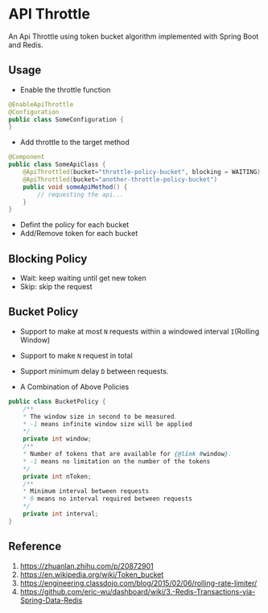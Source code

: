 # API Throttle
An Api Throttle using token bucket algorithm implemented with Spring Boot and Redis.

## Usage

* Enable the throttle function
```java
@EnableApiThrottle
@Configuration
public class SomeConfiguration {    
}
```

* Add throttle to the target method
```java
@Component
public class SomeApiClass {
    @ApiThrottled(bucket="throttle-policy-bucket", blocking = WAITING)
    @ApiThrottled(bucket="another-throttle-policy-bucket")
    public void someApiMethod() {
        // requesting the api...
    }
}
```

* Defint the policy for each bucket
* Add/Remove token for each bucket

## Blocking Policy
* Wait: keep waiting until get new token
* Skip: skip the request

## Bucket Policy

* Support to make at most `N` requests within a windowed interval `I`(Rolling Window)
* Support to make `N` request in total
* Support minimum delay `D` between requests.

* A Combination of Above Policies

```java
public class BucketPolicy {
    /**
    * The window size in second to be measured.
    * -1 means infinite window size will be applied
    */
    private int window;
    /**
    * Number of tokens that are available for {@link #window}.
    * -1 means no limitation on the number of the tokens
    */
    private int nToken;
    /**
    * Minimum interval between requests
    * 0 means no interval required between requests
    */
    private int interval;
}
```

## Reference
1. https://zhuanlan.zhihu.com/p/20872901
1. https://en.wikipedia.org/wiki/Token_bucket
1. https://engineering.classdojo.com/blog/2015/02/06/rolling-rate-limiter/
1. https://github.com/eric-wu/dashboard/wiki/3.-Redis-Transactions-via-Spring-Data-Redis
